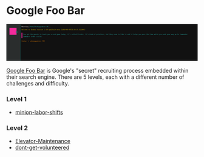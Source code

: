 # Google Foo Bar

![](https://github.com/akshay7802/Google-Foo.bar/blob/master/Screenshot%202020-09-04%20at%201.08.17%20PM.png)


[Google Foo Bar](http://foobar.withgoogle.com) is Google's "secret" recruiting process embedded within their search engine. There are 5 levels, each with a different number of challenges and difficulty.


### Level 1
- [minion-labor-shifts](https://github.com/akshay7802/Google-Foo.bar/blob/master/minion-labor-shifts/solution.py)

### Level 2
- [Elevator-Maintenance](https://github.com/akshay7802/Google-Foo.bar/blob/master/Elevator-Maintenance/solution.py)
- [dont-get-volunteered](https://github.com/akshay7802/Google-Foo.bar/blob/master/dont-get-volunteered/solution.py)






